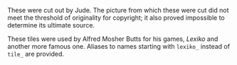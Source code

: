 These were cut out by Jude. The picture from which these were cut did not meet the threshold of originality for copyright; it also proved impossible to determine its ultimate source.

These tiles were used by Alfred Mosher Butts for his games, _Lexiko_ and another more famous one. Aliases to names starting with `lexiko_` instead of `tile_` are provided.